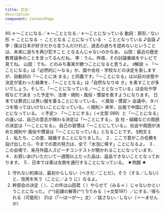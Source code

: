 ```yaml
---
title: 文法：
description
component: ContentPage
---
```



90.＊～ことになる／＊～こととなる／＊～ことになっている
動詞：原形／ない形 ＋ ことになる ・
こととなる
ことになっている ・
こととなっている
♪会話 ♪
李：僕は日本が好きだから言うんだけれど、過去の過ちを認めないということは、未来に過ちを再び犯すこと となるんじゃないのかなあ。
山田：最近の歴史教育論争のことを言ってるんだね。
李：うん、昨夜、その討論番組をテレビで見てね。
山田：でも、どのみち事実が勝つことになると思うよ。
♯解説 ♭
「～ことになる」は「必然的に～なる」か、国や会社・学校などの決定を表しますが、自動詞の「～ことに決 まる」と同義です。「～ことになる」は以前の状態や決定が変わった結果を、「～こととなる」は「自然ななりゆ き」を表すことが多いでしょう。そして、「～ことになっている／～こととなっている」は会社や学校などで決ま った予定や、法律・規則・風俗・慣習を表すようになります。
日本では葬式には黒い服を着ることになっている。 ＜風俗・慣習＞ 会議中、タバコを吸ってはいけないことになっている。＜規則＞ 来年、出張で中国に行くことになっている。 ＜予定＞
「～ことにする」（→文型 089）と「～ことになる」の違いは、自己の意志が関わる決定は「～ことにする」、会 社・組織などの周囲の決定は「～ことになる」、自己の習慣は「～ことにしている」、社会や周囲が決めた規則や 風俗や慣習は「～ことになっている」となることです。
§例文 §
１．私たち、この度、結婚することになりました。
２．ここで君がこの任務を投げ出したら、今までの君の努力は、全て「水泡に帰す」ことになるよ。
３．この会場で、来月外国人スピーチコンテストが開かれることになっています。
４．お買いあげいただいて一週間以上たった品は、返品できないこととなっております。
５．日本では車は左側を通行することになっている。
★例題 ★
1) 守れない約束は、最初からしない（べきだ／ことだ）。そう（する／しない）と、信用を失う（ことに／よう
に）なるよ。    
2) 幹部会の決定（ ）、この件は山田君（ ）やらせて（みる→ ）じゃないかということになった。
(^^)前課の解答(^^)
1)でみる（→文型197）／にする／得られる（可能形）
2)は（「～は～が～」文）／話さない／しない（＝～ませんか）
